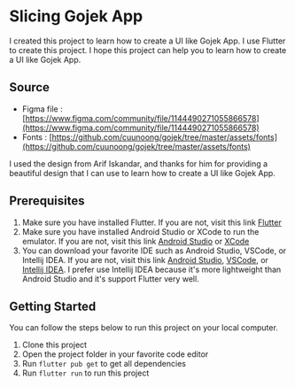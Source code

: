 # Slicing Gojek App 

I created this project to learn how to create a UI like Gojek App. I use Flutter to create this project. I hope this project can help you to learn how to create a UI like Gojek App.

## Source
- Figma file : [https://www.figma.com/community/file/1144490271055866578](https://www.figma.com/community/file/1144490271055866578)
- Fonts : [https://github.com/cuunoong/gojek/tree/master/assets/fonts](https://github.com/cuunoong/gojek/tree/master/assets/fonts)

I used the design from Arif Iskandar, and thanks for him for providing a beautiful design that I can use to learn how to create a UI like Gojek App.

## Prerequisites
1. Make sure you have installed Flutter. If you are not, visit this link [Flutter](https://flutter.dev/docs/get-started/install)
2. Make sure you have installed Android Studio or XCode to run the emulator. If you are not, visit this link [Android Studio](https://developer.android.com/studio) or [XCode](https://developer.apple.com/xcode/)
3. You can download your favorite IDE such as Android Studio, VSCode, or Intellij IDEA. If you are not, visit this link [Android Studio](https://developer.android.com/studio), [VSCode](https://code.visualstudio.com/), or [Intellij IDEA](https://www.jetbrains.com/idea/). I prefer use Intellij IDEA because it's more lightweight than Android Studio and it's support Flutter very well.

## Getting Started
You can follow the steps below to run this project on your local computer.
1. Clone this project
2. Open the project folder in your favorite code editor
3. Run `flutter pub get` to get all dependencies
4. Run `flutter run` to run this project